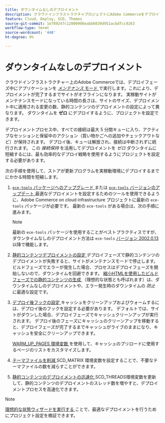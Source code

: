 ```yaml
---
title: ダウンタイムなしのデプロイメント
description: クラウドインフラストラクチャプロジェクトにAdobe Commerceをデプロイする際の全体的なダウンタイムを短縮する方法について説明します。
feature: Cloud, Deploy, SCD, Themes
source-git-commit: 1e789247c12009908eabb6039d951acbdfcc9263
workflow-type: tm+mt
source-wordcount: '448'
ht-degree: 0%

---
```


# ダウンタイムなしのデプロイメント

クラウドインフラストラクチャー上のAdobe Commerceでは、デプロイフェーズ中にアプリケーションを [_メンテナンス_ モード ](https://experienceleague.adobe.com/docs/commerce-operations/configuration-guide/setup/application-modes.html?lang=ja#production-mode) で実行します。これにより、デプロイメントが完了するまでサイトがオフラインになります。 実稼動サイトがメンテナンスモードになっている時間の長さは、サイトのサイズ、デプロイメント中に適用される変更の数、静的コンテンツのデプロイメントの設定によって異なります。 ダウンタイムを **ゼロ** にデプロイするように、プロジェクトを設定できます。

デプロイメントプロセス中、すべての接続は最大 5 分間キューに入り、アクティブなセッションと保留中のアクション（買い物かごへの追加やチェックアウトなど）が保持されます。 デプロイ後、キューは解放され、接続は中断されずに続行されます。 この _接続保持_ を活用してデプロイメントを _ゼロ_ ダウンタイムに短縮するには、最も効率的なデプロイ戦略を使用するようにプロジェクトを設定する必要があります。

次の手順を使用して、ストアが更新プログラムを実稼動環境にデプロイするまでにかかる時間を短縮します。

1. [`ece-tools` パッケージへのアップグレード ](../dev-tools/install-package.md) または [`ece-tools` バージョンのアップデート ](../dev-tools/update-package.md)
最適なデプロイメントを設定するためのツールを使用できるように、Adobe Commerce on cloud infrastructure プロジェクトに最新の `ece-tools` パッケージが必要です。 最新の `ece-tools` がある場合は、次の手順に進みます。

   >[!NOTE]
   >
   >最新の `ece-tools` パッケージを使用することがベストプラクティスですが、ダウンタイムなしのデプロイメント方法は `ece-tools` [ バージョン 2002.0.13](../release-notes/cloud-release-archive.md#v2002013) 以降で機能します。

1. [ 静的コンテンツデプロイメントの設定 ](static-content.md)
デプロイフェーズで静的コンテンツのデプロイメントが失敗すると、サイトがメンテナンスモードで停止します。 ビルドフェーズでエラーが発生した場合、プロセスはデプロイフェーズを開始しないので、ダウンタイムを回避できます。 [ 縮小HTMLを使用したビルドフェーズでの静的コンテンツの生成 ](static-content.md#setting-the-scd-on-build) （理想的な状態とも呼ばれます）は、ダウンタイムなしのデプロイメントや、エラー発生時のダウンタイムの _防止_ に最適な設定です。

1. [ デプロイ後フックの設定 ](../application/hooks-property.md)
キャッシュをクリーンアップおよびウォームするには、デプロイ後のフックを設定する必要があります。 デフォルトでは、サイトがダウンした場合、デプロイフェーズでキャッシュクリーンアップが実行されます。 デプロイ後のフェーズにキャッシュのクリーンアップを移動すると、デプロイフェーズが完了するまでキャッシュがライブのままになり、キャッシュを安全にクリーンアップできます。

   [WARM_UP_PAGES 環境変数 ](../environment/variables-post-deploy.md#warmuppages) を使用して、キャッシュのプリロードに使用するページのリストをカスタマイズします。

1. [ テーマファイルを削減 ](../environment/variables-deploy.md#scdmatrix)
SCD\_MATRIX 環境変数を設定することで、不要なテーマファイルの数を減らすことができます。

1. [ 静的コンテンツのデプロイメントの迅速化 ](../environment/variables-deploy.md#scdthreads)
SCD\_THREADS環境変数を更新して、静的コンテンツのデプロイメントのスレッド数を増やすと、デプロイメントプロセスを高速化できます。

>[!NOTE]
>
>[ 理想的な状態ウィザードを実行する ](smart-wizards.md#verifying-an-ideal-configuration) ことで、最適なデプロイメントを行うためにプロジェクト設定を検証できます。

